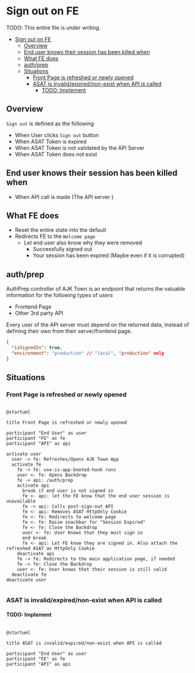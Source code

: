 # Sign out on FE

TODO: This entire file is under writing.

<!-- TOC -->

- [Sign out on FE](#sign-out-on-fe)
  - [Overview](#overview)
  - [End user knows their session has been killed when](#end-user-knows-their-session-has-been-killed-when)
  - [What FE does](#what-fe-does)
  - [auth/prep](#authprep)
  - [Situations](#situations)
    - [Front Page is refreshed or newly opened](#front-page-is-refreshed-or-newly-opened)
    - [ASAT is invalid/expired/non-exist when API is called](#asat-is-invalidexpirednon-exist-when-api-is-called)
      - [TODO: Implement](#todo-implement)

<!-- /TOC -->


## Overview

`Sign out` is defined as the following

- When User clicks `Sign out` button
- When ASAT Token is expired
- When ASAT Token is not validated by the API Server
- When ASAT Token does not exist

## End user knows their session has been killed when

- When API call is made (The API server )

## What FE does

- Reset the entire state into the default
- Redirects FE to the `Welcome page`
  - Let end user also know why they were removed
    - Successfully signed out
    - Your session has been expired (Maybe even if it is corrupted)

## auth/prep

AuthPrep controller of AJK Town is an endpoint that returns the valuable information for the following types of users
- Frontend Page
- Other 3rd party API

Every user of the API server must depend on the returned data, instead of defining their own from their server/frontend page.

```json
{
  "isSignedIn": true,
  "environment": "production" // "local", "production" only
}
```

## Situations

### Front Page is refreshed or newly opened

```plantuml

@startuml

title Front Page is refreshed or newly opened

participant "End User" as user
participant "FE" as fe
participant "API" as api

activate user
  user -> fe: Refreshes/Opens AJK Town App
  activate fe
    fe -> fe: use-is-app-booted-hook runs
    user <- fe: Opens Backdrop
    fe -> api: /auth/prep
    activate api
      break if end user is not signed in
      fe <- api: let the FE know that the end user session is unavailable
      fe -> api: Calls post-sign-out API
      fe <- api: Removes ASAT HttpOnly Cookie
      fe <- fe: Redirects to welcome page
      fe <- fe: Raise snackbar for "Session Expired"
      fe <- fe: Close the Backdrop
      user <- fe: User Knows that they must sign in
      end break
      fe <- api: Let FE know they are signed in. Also attach the refreshed ASAT as HttpOnly Cookie
    deactivate api
    fe -> fe: Redirects to the main application page, if needed
    fe -> fe: Close the Backdrop
    user <- fe: User knows that their session is still valid
  deactivate fe
deactivate user


```


### ASAT is invalid/expired/non-exist when API is called

#### TODO: Implement

```plantuml

@startuml

title ASAT is invalid/expired/non-exist when API is called

participant "End User" as user
participant "FE" as fe
participant "API" as api


```


